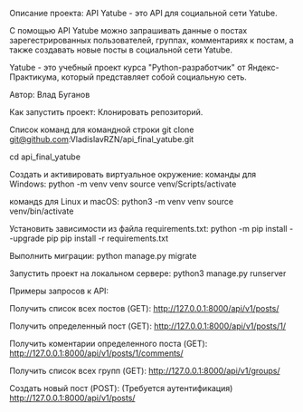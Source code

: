 Описание проекта:
API Yatube - это API для социальной сети Yatube.

С помощью API Yatube можно запрашивать данные о постах зарегестрированных пользователей, группах, комментариях к постам, а также создавать новые посты  в социальной сети Yatube.

Yatube - это учебный проект курса "Python-разработчик" от Яндекс-Практикума, который представляет собой социальную сеть.

Автор: Влад Буганов

Как запустить проект:
Клонировать репозиторий. 

Список команд для командной строки
git clone git@github.com:VladislavRZN/api_final_yatube.git

cd api_final_yatube

Cоздать и активировать виртуальное окружение:
команды для Windows:
python -m venv venv
source venv/Scripts/activate

командs для Linux и macOS:
python3 -m venv venv
source venv/bin/activate

Установить зависимости из файла requirements.txt:
python -m pip install --upgrade pip
pip install -r requirements.txt

Выполнить миграции:
python manage.py migrate

Запустить проект на локальном сервере:
python3 manage.py runserver

Примеры запросов к API:

Получить список всех постов (GET):
http://127.0.0.1:8000/api/v1/posts/

Получить определенный пост (GET):
http://127.0.0.1:8000/api/v1/posts/1/

Получить коментарии определенного поста (GET):
http://127.0.0.1:8000/api/v1/posts/1/comments/

Получить список всех групп (GET):
http://127.0.0.1:8000/api/v1/groups/

Создать новый пост (POST):
(Требуется аутентификация)
http://127.0.0.1:8000/api/v1/posts/
